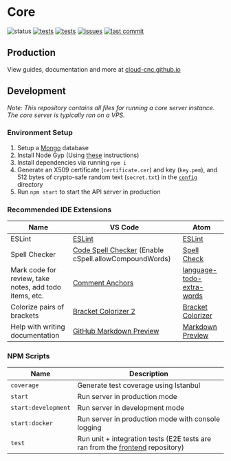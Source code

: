 # Core
![status](https://img.shields.io/badge/status-under%20development-yellow)
[![tests](https://img.shields.io/github/workflow/status/Cloud-CNC/core/Tests?label=tests)](https://github.com/Cloud-CNC/core/actions)
[![tests](https://img.shields.io/github/workflow/status/Cloud-CNC/core/Docker?label=docker)](https://github.com/Cloud-CNC/core/actions)
[![issues](https://img.shields.io/github/issues/Cloud-CNC/core)](https://github.com/Cloud-CNC/core/issues)
[![last commit](https://img.shields.io/github/last-commit/Cloud-CNC/core)](https://github.com/Cloud-CNC/core/commits/master)

## Production

View guides, documentation and more at [cloud-cnc.github.io](https://cloud-cnc.github.io)

## Development

*Note: This repository contains all files for running a core server instance. The core server is typically ran on a VPS.*

### Environment Setup
1. Setup a [Mongo](https://www.mongodb.com) database
2. Install Node Gyp (Using [these](https://github.com/nodejs/node-gyp#installation) instructions)
3. Install dependencies via running `npm i`
4. Generate an X509 certificate (`certificate.cer`) and key (`key.pem`), and 512 bytes of crypto-safe random text (`secret.txt`) in the [`config`](./config) directory
7. Run `npm start` to start the API server in production

### Recommended IDE Extensions
Name | VS Code | Atom
--- | --- | ---
ESLint | [ESLint](https://marketplace.visualstudio.com/items?itemName=dbaeumer.vscode-eslint) | [ESLint](https://atom.io/packages/eslint)
Spell Checker | [Code Spell Checker](https://marketplace.visualstudio.com/items?itemName=streetsidesoftware.code-spell-checker) (Enable cSpell.allowCompoundWords) | [Spell Check](https://atom.io/packages/spell-check)
Mark code for review, take notes, add todo items, etc. | [Comment Anchors](https://marketplace.visualstudio.com/items?itemName=ExodiusStudios.comment-anchors) | [language-todo-extra-words](https://atom.io/packages/language-todo-extra-words)
Colorize pairs of brackets | [Bracket Colorizer 2](https://marketplace.visualstudio.com/items?itemName=CoenraadS.bracket-pair-colorizer-2) | [Bracket Colorizer](https://atom.io/packages/bracket-colorizer)
Help with writing documentation | [GitHub Markdown Preview](https://marketplace.visualstudio.com/items?itemName=bierner.github-markdown-preview) | [Markdown Preview](https://atom.io/packages/markdown-preview)

### NPM Scripts
Name | Description
--- | ---
`coverage` | Generate test coverage using Istanbul
`start` | Run server in production mode
`start:development` | Run server in development mode
`start:docker` | Run server in production mode with console logging
`test` | Run unit + integration tests (E2E tests are ran from the [frontend](https://github.com/cloud-cnc/frontend) repository)